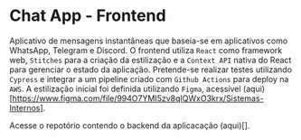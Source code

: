 # Chat App - Frontend

Aplicativo de mensagens instantâneas que baseia-se em aplicativos como WhatsApp, Telegram e Discord. O frontend utiliza `React` como framework web, `Stitches` para a criação da estilização e a `Context API` nativa do React para gerenciar o estado da aplicação. Pretende-se realizar testes utilizando `Cypress` e integrar a um pipeline criado com `Github Actions` para deploy na `AWS`. A estilização inicial foi definida utilizando `Figma`, acessível (aqui)[https://www.figma.com/file/994O7YMI5zv8qIQWxO3krx/Sistemas-Internos].

Acesse o repotório contendo o backend da aplicacação (aqui)[].
